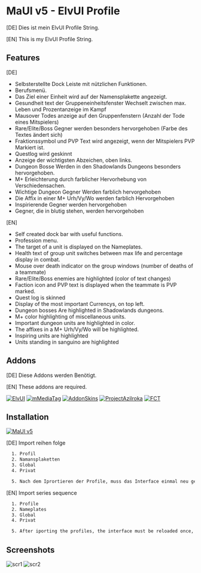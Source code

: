 # MaUI v5 - ElvUI Profile

[DE]
Dies ist mein ElvUI Profile String.

[EN]
This is my ElvUI Profile String.
## Features

[DE]
 - Selbsterstellte Dock Leiste mit nützlichen Funktionen.
 - Berufsmenü.
 - Das Ziel einer Einheit wird auf der Namensplakette angezeigt.
 - Gesundheit text der Gruppeneinheitsfenster Wechselt zwischen max. Leben und Prozentanzeige im Kampf
 - Mausover Todes anzeige auf den Gruppenfenstern (Anzahl der Tode eines Mitspielers)
 - Rare/Elite/Boss Gegner werden besonders hervorgehoben (Farbe des Textes ändert sich)
 - Fraktionssymbol und PVP Text wird angezeigt, wenn der Mitspielers PVP Markiert ist.
 - Questlog wird geskinnt
 - Anzeige der wichtigsten Abzeichen, oben links.
 - Dungeon Bosse Werden in den Shadowlands Dungeons besonders hervorgehoben.
 - M+ Erleichterung durch farblicher Hervorhebung von Verschiedensachen.
 - Wichtige Dungeon Gegner Werden farblich hervorgehoben
 - Die Affix in einer M+ Urh/Vy/Wo werden farblich Hervorgehoben
 - Inspirierende Gegner werden hervorgehoben
 - Gegner, die in blutig stehen, werden hervorgehoben

 [EN]
 - Self created dock bar with useful functions.
 - Profession menu.
 - The target of a unit is displayed on the Nameplates.
 - Health text of group unit switches between max life and percentage display in combat.
 - Mouse over death indicator on the group windows (number of deaths of a teammate)
 - Rare/Elite/Boss enemies are highlighted (color of text changes)
 - Faction icon and PVP text is displayed when the teammate is PVP marked.
 - Quest log is skinned
 - Display of the most important Currencys, on top left.
 - Dungeon bosses Are highlighted in Shadowlands dungeons.
 - M+ color highlighting of miscellaneous units.
 - Important dungeon units are highlighted in color.
 - The affixes in a M+ Urh/Vy/Wo will be highlighted.
 - Inspiring units are highlighted
 - Units standing in sanguino are highlighted
## Addons

[DE] Diese Addons werden Benötigt.

[EN] These addons are required.


[![ElvUI](https://img.shields.io/badge/Addon-ElvUI-orange)](https://www.tukui.org/download.php?ui=elvui)
[![mMediaTag](https://img.shields.io/badge/Addon-mMediaTag-green)](https://addons.wago.io/addons/mmediatag)
[![AddonSkins](https://img.shields.io/badge/Addon-AddonSkins-blue)](https://addons.wago.io/addons/addonskins)
[![ProjectAzilroka](https://img.shields.io/badge/Addon-ProjectAzilroka-blue)](https://addons.wago.io/addons/projectazilroka)
[![FCT](https://img.shields.io/badge/Addon-FCT-red)](https://www.tukui.org/addons.php?id=137)


## Installation
[![MaUI v5](https://img.shields.io/badge/Profile-MaUIv5-blueviolet)](https://github.com/mBlinkii/MaUI-v5-ElvUI-Profile-Strings/tree/main/Maui%20v5%20Strings)

[DE] Import reihen folge

```bash
  1. Profil
  2. Namansplaketten
  3. Global
  4. Privat

  5. Nach dem Iprortieren der Profile, muss das Interface einmal neu geladen werden, dazu muss einfach /rl im Chat eingegeben werden.
```

[EN] Import series sequence

```bash
  1. Profile
  2. Nameplates
  3. Global
  4. Privat

  5. After iporting the profiles, the interface must be reloaded once, just type /rl in the chat.
```

## Screenshots
![scr1](https://github.com/mBlinkii/MaUI-v5-ElvUI-Profile-Strings/blob/main/Screenshots/2022-05-08%20(1).png)
![scr2](https://github.com/mBlinkii/MaUI-v5-ElvUI-Profile-Strings/blob/main/Screenshots/2022-05-12.png)
